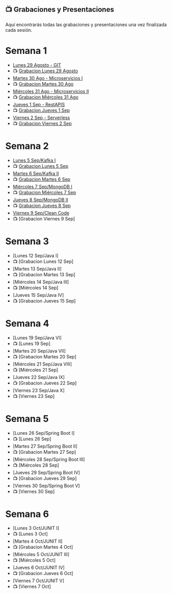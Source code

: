 ## 📺 Grabaciones y Presentaciones
Aquí encontrarás todas las grabaciones y presentaciones una vez finalizada cada sesión.

# Semana 1
- [Lunes 29 Agosto - GIT](https://drive.google.com/file/d/1_8IvmSu4LQeKWfdeZWZ2N-awlzkzL3PB/view?usp=sharing)
- 📺 [Grabacion Lunes 29 Agosto](https://drive.google.com/file/d/1Bn4dx9wmRW4nHjMDri_cLIsjuvqJYIOl/view?usp=sharing)
- [Martes 30 Ago - Microservicios I](https://drive.google.com/file/d/1u9Xd8SnqGWnI-ZYZSeX97uNTVajE_lk-/view?usp=sharing)
- 📺 [Grabacion Martes 30 Ago](https://drive.google.com/file/d/1RmlfJ3kJwqWdpxLs9ez_rogsEULsomsT/view?usp=sharing)
- [Miércoles 31 Ago - Microservicios II](https://drive.google.com/file/d/1u9Xd8SnqGWnI-ZYZSeX97uNTVajE_lk-/view?usp=sharing)
- 📺 [Grabacion Miércoles 31 Ago](https://drive.google.com/file/d/1P9yOxAuO0ICVepcYx5QtyOlNkr8HokEw/view?usp=sharing)
- [Jueves 1 Sep - RestAPIS](https://drive.google.com/file/d/1FLXT26CZvrmMA8QgOZIslYWPFAijBZoR/view?usp=sharing)
- 📺 [Grabacion Jueves 1 Sep](https://drive.google.com/file/d/1NJPYc0Tz0epoVn3oY-1EhF7UXTO2B6_8/view?usp=sharing)
- [Viernes 2 Sep - Serverless](https://drive.google.com/file/d/1u9Xd8SnqGWnI-ZYZSeX97uNTVajE_lk-/view?usp=sharing)
- 📺 [Grabacion Viernes 2 Sep](https://drive.google.com/file/d/1dbQLH7TXdFLvPTr3Y6I1nkAexKMGivmS/view?usp=sharing)

# Semana 2
- [Lunes 5 Sep/Kafka I](https://drive.google.com/file/d/1il7zSjsAroRHCxtNF9eSbAY7oqb8XjcM/view?usp=sharing)
- 📺 [Grabacion Lunes 5 Sep](https://drive.google.com/file/d/1u5IXK8yrF5wM-EyXxdG8ez7_r-nsBtu6/view?usp=sharing)
- [Martes 6 Sep/Kafka II](https://drive.google.com/file/d/1il7zSjsAroRHCxtNF9eSbAY7oqb8XjcM/view?usp=sharing)
- 📺 [Grabacion Martes 6 Sep](https://drive.google.com/file/d/1rc8I5prIeLWbk6NkB2jR6dxl24lQDs8f/view?usp=sharing)
- [Miércoles 7 Sep/MongoDB I](https://drive.google.com/file/d/1k1z-d4NDT-JLexr5aDWUh7lxQvMRHcpI/view?usp=sharing)
- 📺 [Grabacion Miércoles 7 Sep](https://drive.google.com/file/d/1BHnziMTL7Y8fCAY1Zjp7qo-LypAIN5fM/view?usp=sharing)
- [Jueves 8 Sep/MongoDB II](https://drive.google.com/file/d/17V-G4R7STZQAWfIw6oxpBUnetZJVUCdp/view?usp=sharing)
- 📺 [Grabacion Jueves 8 Sep](https://drive.google.com/file/d/1EhESoYcEOHYJLo2aC03hi-5ifLMZCSej/view?usp=sharing)
- [Viernes 9 Sep/Clean Code](https://drive.google.com/file/d/1e_ZxYahEZwA77896Jc64ZeGClnF5H2tb/view?usp=sharing)
- 📺 [Grabacion Viernes 9 Sep]

# Semana 3
- [Lunes 12 Sep/Java I]
- 📺 [Grabacion Lunes 12 Sep]
- [Martes 13 Sep/Java II]
- 📺 [Grabacion Martes 13 Sep]
- [Miércoles 14 Sep/Java III]
- 📺 [Miércoles 14 Sep]
- [Jueves 15 Sep/Java IV]
- 📺 [Grabacion Jueves 15 Sep]


# Semana 4
- [Lunes 19 Sep/Java VI]
- 📺 [Lunes 19 Sep]
- [Martes 20 Sep/Java VII]
- 📺 [Grabacion Martes 20 Sep]
- [Miércoles 21 Sep/Java VIII]
- 📺 [Miércoles 21 Sep]
- [Jueves 22 Sep/Java IX]
- 📺 [Grabacion Jueves 22 Sep]
- [Viernes 23 Sep/Java X]
- 📺 [Viernes 23 Sep]

# Semana 5
- [Lunes 26 Sep/Spring Boot I]
- 📺 [Lunes 26 Sep]
- [Martes 27 Sep/Spring Boot II]
- 📺 [Grabacion Martes 27 Sep]
- [Miércoles 28 Sep/Spring Boot III]
- 📺 [Miércoles 28 Sep]
- [Jueves 29 Sep/Spring Boot IV]
- 📺 [Grabacion Jueves 29 Sep]
- [Viernes 30 Sep/Spring Boot V]
- 📺 [Viernes 30 Sep]

# Semana 6
- [Lunes 3 Oct/JUNIT I]
- 📺 [Lunes 3 Oct]
- [Martes 4 Oct/JUNIT II]
- 📺 [Grabacion Martes 4 Oct]
- [Miércoles 5 Oct/JUNIT III]
- 📺 [Miércoles 5 Oct]
- [Jueves 6 Oct/JUNIT IV]
- 📺 [Grabacion Jueves 6 Oct]
- [Viernes 7 Oct/JUNIT V]
- 📺 [Viernes 7 Oct]

